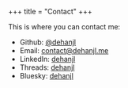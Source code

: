 +++
title = "Contact"
+++

This is where you can contact me:
- <i class="fa-brands fa-github"></i> Github: [@dehanjl](https://github.com/dehanjl)
- <i class="fa-solid fa-envelope"></i> Email: [contact@dehanjl.me](mailto:contact@dehanjl.me)
- <i class="fa-brands fa-linkedin"></i> LinkedIn: [dehanjl](https://www.linkedin.com/in/dehanjl/)
- <i class="fa-brands fa-threads"></i> Threads: [dehanjl](https://www.threads.net/@dehanjl)
- <i class="fa-brands fa-bluesky"></i> Bluesky: [dehanjl](https://bsky.app/profile/dehanjl.me)